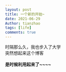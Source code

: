 ```yaml
---
layout: post
title: 一个新的开始~
date: 2021-06-29
Author: tianzhao
tags: [life]
comments: true
---
```

时隔那么久，我也步入了大学<br/>
突然想起来这个博客<br/>
<br/>
**是时候利用起来了~~~~**
<br/>